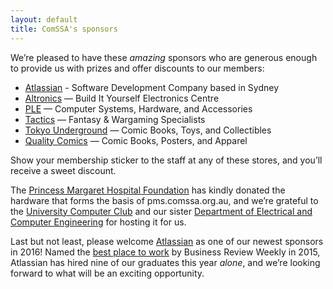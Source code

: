 ```yaml
---
layout: default
title: ComSSA's sponsors
---
```




We’re pleased to have these _amazing_ sponsors who are generous enough
to provide us with prizes and offer discounts to our members:

  * [Atlassian] - Software Development Company based in Sydney
  * [Altronics] — Build It Yourself Electronics Centre
  * [PLE] — Computer Systems, Hardware, and Accessories
  * [Tactics] — Fantasy & Wargaming Specialists
  * [Tokyo Underground] — Comic Books, Toys, and Collectibles
  * [Quality Comics] — Comic Books, Posters, and Apparel

Show your membership sticker to the staff at any of these stores, and
you’ll receive a sweet discount.

The [Princess Margaret Hospital Foundation] has kindly donated the
hardware that forms the basis of pms.comssa.org.au, and we’re grateful
to the [University Computer Club] and our sister [Department of
Electrical and Computer Engineering][ECE] for hosting it for us.

Last but not least, please welcome [Atlassian] as one of our newest
sponsors in 2016! Named the [best place to work][best] by Business
Review Weekly in 2015, Atlassian has hired nine of our graduates this
year _alone_, and we’re looking forward to what will be an exciting
opportunity.

[Altronics]: http://www.altronics.com.au/
[PLE]: https://www.ple.com.au/
[Tactics]: http://www.tactics.net.au/
[Tokyo Underground]: https://www.facebook.com/TokyoUndergroundPerth
[Quality Comics]: https://www.facebook.com/qualitycomics
[Princess Margaret Hospital Foundation]: https://pmhfoundation.com/
[University Computer Club]: https://www.ucc.asn.au/
[ECE]: http://ece.curtin.edu.au/
[Atlassian]: https://www.atlassian.com/
[best]: http://www.brw.com.au/lists/best-places-to-work/2015/
